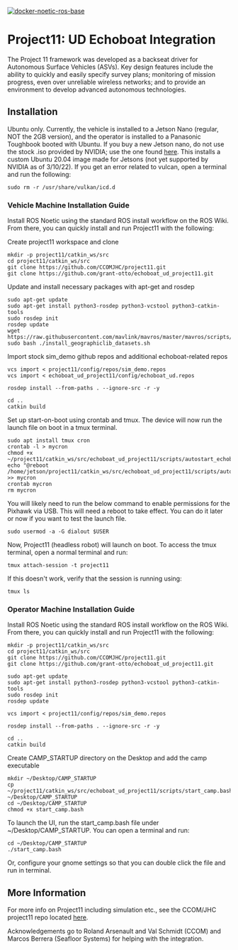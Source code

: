 [![docker-noetic-ros-base](../../actions/workflows/ros-base-docker.yml/badge.svg)](../../actions/workflows/ros-base-docker.yml)

# Project11: UD Echoboat Integration

The Project 11 framework was developed as a backseat driver for Autonomous Surface Vehicles
(ASVs). Key design features include the ability to quickly and easily specify survey plans; monitoring of mission progress, even
over unreliable wireless networks; and to provide an environment to develop advanced autonomous technologies.

## Installation
Ubuntu only. Currently, the vehicle is installed to a Jetson Nano (regular, NOT the 2GB version), and the operator is installed to a Panasonic Toughbook booted with Ubuntu. If you buy a new Jetson nano, do not use the stock .iso provided by NVIDIA; use the one found [here](https://qengineering.eu/install-ubuntu-20.04-on-jetson-nano.html). This installs a custom Ubuntu 20.04 image made for Jetsons (not yet supported by NVIDIA as of 3/10/22). If you get an error related to vulcan, open a terminal and run the following:

    sudo rm -r /usr/share/vulkan/icd.d

### Vehicle Machine Installation Guide

Install ROS Noetic using the standard ROS install workflow on the ROS Wiki. From there, you can quickly install and run Project11 with the following:

Create project11 workspace and clone

    mkdir -p project11/catkin_ws/src
    cd project11/catkin_ws/src
    git clone https://github.com/CCOMJHC/project11.git
    git clone https://github.com/grant-otto/echoboat_ud_project11.git

Update and install necessary packages with apt-get and rosdep

    sudo apt-get update
    sudo apt-get install python3-rosdep python3-vcstool python3-catkin-tools
    sudo rosdep init
    rosdep update
    wget https://raw.githubusercontent.com/mavlink/mavros/master/mavros/scripts/install_geographiclib_datasets.sh
    sudo bash ./install_geographiclib_datasets.sh

Import stock sim_demo github repos and additional echoboat-related repos

    vcs import < project11/config/repos/sim_demo.repos
    vcs import < echoboat_ud_project11/config/echoboat_ud.repos
    
    rosdep install --from-paths . --ignore-src -r -y

    cd ..
    catkin build

Set up start-on-boot using crontab and tmux. The device will now run the launch file on boot in a tmux terminal.

    sudo apt install tmux cron
    crontab -l > mycron
    chmod +x ~/project11/catkin_ws/src/echoboat_ud_project11/scripts/autostart_echoboatud.bash
    echo "@reboot /home/jetson/project11/catkin_ws/src/echoboat_ud_project11/scripts/autostart_echoboatud.bash" >> mycron
    crontab mycron
    rm mycron
    
You will likely need to run the below command to enable permissions for the Pixhawk via USB. This will need a reboot to take effect. You can do it later or now if you want to test the launch file.

    sudo usermod -a -G dialout $USER
    
Now, Project11 (headless robot) will launch on boot. To access the tmux terminal, open a normal terminal and run:

    tmux attach-session -t project11

If this doesn't work, verify that the session is running using:

    tmux ls

### Operator Machine Installation Guide

Install ROS Noetic using the standard ROS install workflow on the ROS Wiki. From there, you can quickly install and run Project11 with the following:

    mkdir -p project11/catkin_ws/src
    cd project11/catkin_ws/src
    git clone https://github.com/CCOMJHC/project11.git
    git clone https://github.com/grant-otto/echoboat_ud_project11.git

    sudo apt-get update
    sudo apt-get install python3-rosdep python3-vcstool python3-catkin-tools
    sudo rosdep init
    rosdep update

    vcs import < project11/config/repos/sim_demo.repos
    
    rosdep install --from-paths . --ignore-src -r -y

    cd ..
    catkin build
    
Create CAMP_STARTUP directory on the Desktop and add the camp executable
    
    mkdir ~/Desktop/CAMP_STARTUP
    cp ~/project11/catkin_ws/src/echoboat_ud_project11/scripts/start_camp.bash ~/Desktop/CAMP_STARTUP
    cd ~/Desktop/CAMP_STARTUP
    chmod +x start_camp.bash

To launch the UI, run the start_camp.bash file under ~/Desktop/CAMP_STARTUP. You can open a terminal and run:

    cd ~/Desktop/CAMP_STARTUP
    ./start_camp.bash

Or, configure your gnome settings so that you can double click the file and run in terminal. 

## More Information

For more info on Project11 including simulation etc., see the CCOM/JHC project11 repo located [here](https://github.com/CCOMJHC/project11).

Acknowledgements go to Roland Arsenault and Val Schmidt (CCOM) and Marcos Berrera (Seafloor Systems) for helping with the integration.
